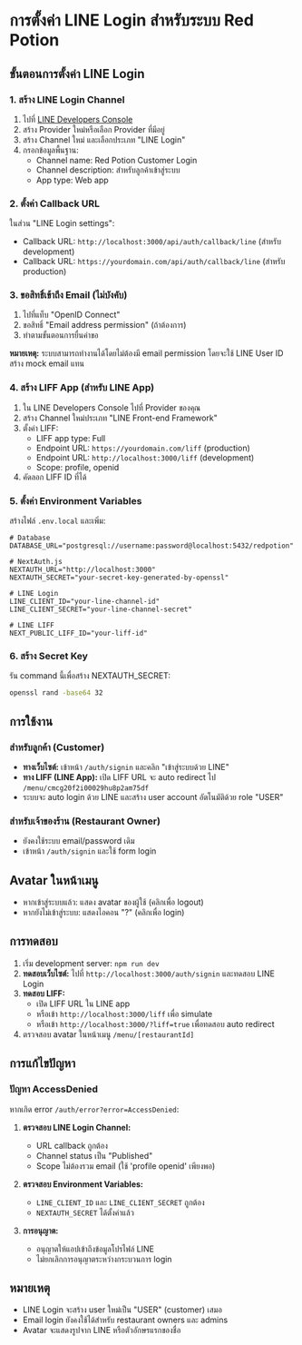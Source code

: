 # การตั้งค่า LINE Login สำหรับระบบ Red Potion

## ขั้นตอนการตั้งค่า LINE Login

### 1. สร้าง LINE Login Channel
1. ไปที่ [LINE Developers Console](https://developers.line.biz/console/)
2. สร้าง Provider ใหม่หรือเลือก Provider ที่มีอยู่
3. สร้าง Channel ใหม่ และเลือกประเภท "LINE Login"
4. กรอกข้อมูลพื้นฐาน:
   - Channel name: Red Potion Customer Login
   - Channel description: สำหรับลูกค้าเข้าสู่ระบบ
   - App type: Web app

### 2. ตั้งค่า Callback URL
ในส่วน "LINE Login settings":
- Callback URL: `http://localhost:3000/api/auth/callback/line` (สำหรับ development)
- Callback URL: `https://yourdomain.com/api/auth/callback/line` (สำหรับ production)

### 3. ขอสิทธิ์เข้าถึง Email (ไม่บังคับ)
1. ไปที่แท็บ "OpenID Connect"
2. ขอสิทธิ์ "Email address permission" (ถ้าต้องการ)
3. ทำตามขั้นตอนการยื่นคำขอ

**หมายเหตุ:** ระบบสามารถทำงานได้โดยไม่ต้องมี email permission โดยจะใช้ LINE User ID สร้าง mock email แทน

### 4. สร้าง LIFF App (สำหรับ LINE App)
1. ใน LINE Developers Console ไปที่ Provider ของคุณ
2. สร้าง Channel ใหม่ประเภท "LINE Front-end Framework"
3. ตั้งค่า LIFF:
   - LIFF app type: Full
   - Endpoint URL: `https://yourdomain.com/liff` (production)
   - Endpoint URL: `http://localhost:3000/liff` (development)
   - Scope: profile, openid
4. คัดลอก LIFF ID ที่ได้

### 5. ตั้งค่า Environment Variables
สร้างไฟล์ `.env.local` และเพิ่ม:

```env
# Database
DATABASE_URL="postgresql://username:password@localhost:5432/redpotion"

# NextAuth.js
NEXTAUTH_URL="http://localhost:3000"
NEXTAUTH_SECRET="your-secret-key-generated-by-openssl"

# LINE Login
LINE_CLIENT_ID="your-line-channel-id"
LINE_CLIENT_SECRET="your-line-channel-secret"

# LINE LIFF
NEXT_PUBLIC_LIFF_ID="your-liff-id"
```

### 6. สร้าง Secret Key
รัน command นี้เพื่อสร้าง NEXTAUTH_SECRET:
```bash
openssl rand -base64 32
```

## การใช้งาน

### สำหรับลูกค้า (Customer)
- **ทางเว็บไซต์:** เข้าหน้า `/auth/signin` และคลิก "เข้าสู่ระบบด้วย LINE"
- **ทาง LIFF (LINE App):** เปิด LIFF URL จะ auto redirect ไป `/menu/cmcg20f2i00029hu8p2am75df`
- ระบบจะ auto login ด้วย LINE และสร้าง user account อัตโนมัติด้วย role "USER"

### สำหรับเจ้าของร้าน (Restaurant Owner)
- ยังคงใช้ระบบ email/password เดิม
- เข้าหน้า `/auth/signin` และใช้ form login

## Avatar ในหน้าเมนู
- หากเข้าสู่ระบบแล้ว: แสดง avatar ของผู้ใช้ (คลิกเพื่อ logout)
- หากยังไม่เข้าสู่ระบบ: แสดงไอคอน "?" (คลิกเพื่อ login)

## การทดสอบ
1. เริ่ม development server: `npm run dev`
2. **ทดสอบเว็บไซต์:** ไปที่ `http://localhost:3000/auth/signin` และทดสอบ LINE Login
3. **ทดสอบ LIFF:** 
   - เปิด LIFF URL ใน LINE app
   - หรือเข้า `http://localhost:3000/liff` เพื่อ simulate
   - หรือเข้า `http://localhost:3000/?liff=true` เพื่อทดสอบ auto redirect
4. ตรวจสอบ avatar ในหน้าเมนู `/menu/[restaurantId]`

## การแก้ไขปัญหา

### ปัญหา AccessDenied
หากเกิด error `/auth/error?error=AccessDenied`:

1. **ตรวจสอบ LINE Login Channel:**
   - URL callback ถูกต้อง
   - Channel status เป็น "Published"
   - Scope ไม่ต้องรวม email (ใช้ 'profile openid' เพียงพอ)

2. **ตรวจสอบ Environment Variables:**
   - `LINE_CLIENT_ID` และ `LINE_CLIENT_SECRET` ถูกต้อง
   - `NEXTAUTH_SECRET` ได้ตั้งค่าแล้ว

3. **การอนุญาต:**
   - อนุญาตให้แอปเข้าถึงข้อมูลโปรไฟล์ LINE
   - ไม่ยกเลิกการอนุญาตระหว่างกระบวนการ login

## หมายเหตุ
- LINE Login จะสร้าง user ใหม่เป็น "USER" (customer) เสมอ
- Email login ยังคงใช้ได้สำหรับ restaurant owners และ admins
- Avatar จะแสดงรูปจาก LINE หรือตัวอักษรแรกของชื่อ 
